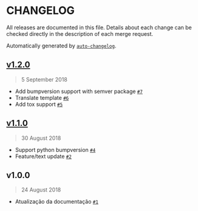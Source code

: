 CHANGELOG
=========

All releases are documented in this file.
Details about each change can be checked directly in the description of each merge request.

Automatically generated by [`auto-changelog`](https://github.com/CookPete/auto-changelog).

## [v1.2.0](https://gitlab.rbs.com.br/rbsdev/awesome-release/compare/v1.1.0...v1.2.0)

> 5 September 2018

- Add bumpversion support with semver package [`#7`](https://gitlab.rbs.com.br/rbsdev/awesome-release/merge_requests/7)
- Translate template [`#6`](https://gitlab.rbs.com.br/rbsdev/awesome-release/merge_requests/6)
- Add tox support [`#5`](https://gitlab.rbs.com.br/rbsdev/awesome-release/merge_requests/5)

## [v1.1.0](https://gitlab.rbs.com.br/rbsdev/awesome-release/compare/v1.0.0...v1.1.0)

> 30 August 2018

- Support python bumpversion [`#4`](https://gitlab.rbs.com.br/rbsdev/awesome-release/merge_requests/4)
- Feature/text update [`#2`](https://gitlab.rbs.com.br/rbsdev/awesome-release/merge_requests/2)

## v1.0.0

> 24 August 2018

- Atualização da documentação [`#1`](https://gitlab.rbs.com.br/rbsdev/awesome-release/merge_requests/1)
